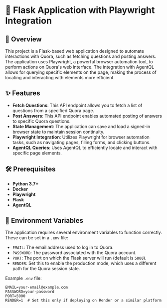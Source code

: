 # 🚀 Flask Application with Playwright Integration

## 📝 Overview

This project is a Flask-based web application designed to automate interactions with Quora, such as fetching questions and posting answers. The application uses Playwright, a powerful browser automation tool, to perform actions on Quora's web interface. The integration with AgentQL allows for querying specific elements on the page, making the process of locating and interacting with elements more efficient.

## ✨ Features

- **Fetch Questions**: This API endpoint allows you to fetch a list of questions from a specified Quora page.
- **Post Answers**: This API endpoint enables automated posting of answers to specific Quora questions.
- **State Management**: The application can save and load a signed-in browser state to maintain session continuity.
- **Playwright Integration**: Utilizes Playwright for browser automation tasks, such as navigating pages, filling forms, and clicking buttons.
- **AgentQL Queries**: Uses AgentQL to efficiently locate and interact with specific page elements.

## 🛠 Prerequisites

- **Python 3.7+**
- **Docker**
- **Playwright**
- **Flask**
- **AgentQL**

## 🔧 Environment Variables

The application requires several environment variables to function correctly. These can be set in a `.env` file:

- `EMAIL`: The email address used to log in to Quora.
- `PASSWORD`: The password associated with the Quora account.
- `PORT`: The port on which the Flask server will run (default is `5000`).
- `RENDER`: Set this to enable the production mode, which uses a different path for the Quora session state.

Example `.env` file:

```env
EMAIL=your-email@example.com
PASSWORD=your-password
PORT=5000
RENDER=1  # Set this only if deploying on Render or a similar platform
